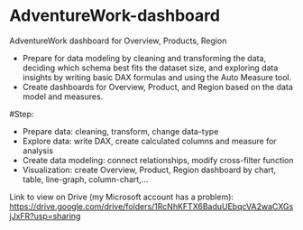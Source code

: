 # AdventureWork-dashboard
AdventureWork dashboard for Overview, Products, Region

- Prepare for data modeling by cleaning and transforming the data, deciding which schema best fits the dataset size, and exploring data insights by writing basic DAX formulas and using the Auto Measure tool. 
- Create dashboards for Overview, Product, and Region based on the data model and measures.

#Step:
- Prepare data: cleaning, transform, change data-type
- Explore data: write DAX, create calculated columns and measure for analysis
- Create data modeling: connect relationships, modify cross-filter function
- Visualization: create Overview, Product, Region dashboard by chart, table, line-graph, column-chart,...

Link to view on Drive (my Microsoft account has a problem): https://drive.google.com/drive/folders/1RcNhKFTX6BaduUEbqcVA2waCXGsjJxFR?usp=sharing
